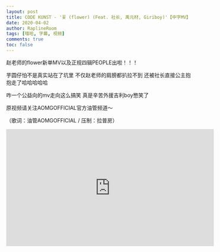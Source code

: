 ```yaml
---
layout: post
title: CODE KUNST - '꽃 (flower) (Feat. 社长, 禹元材, Giriboy)'【中字MV】
date: 2020-04-02
author: RaplineRoom
tags: [嘻哈, 字幕, 视频]
comments: true
toc: false
---
```


赵老师的flower新单MV以及正规四辑PEOPLE出啦！！！

芋圆仔怕不是真实站在了坑里 不仅赵老师的肩膀都扒拉不到 还被社长直接公主抱抱走了哈哈哈哈哈 

咋一个公益向的mv走向这么搞笑 真是辛苦外援吉利boy憋笑了

原视频请关注AOMGOFFICIAL官方油管频道～

（歌词：油管AOMGOFFICIAL / 压制：拉普房）


<div class="video-container"><iframe width="560" height="315" src="https://www.youtube.com/embed/NDgenGeqSeI" frameborder="0" allow="accelerometer; autoplay; encrypted-media; gyroscope; picture-in-picture" allowfullscreen></iframe></div>

